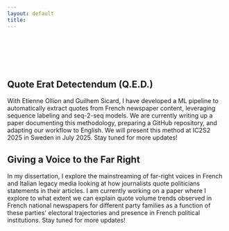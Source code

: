 ```yaml
---
layout: default
title: 
---
```


<div style="height: 70px;"></div>

## Quote Erat Detectendum (Q.E.D.)

With Etienne Ollion and Guilhem Sicard, I have developed a ML pipeline to automatically extract quotes from French newspaper content, leveraging sequence labeling and seq-2-seq models. 
We are currently writing up a paper documenting this methodology, preparing a GitHub repository, and adapting our workflow to English. 
We will present this method at IC2S2 2025 in Sweden in July 2025. Stay tuned for more updates!


## Giving a Voice to the Far Right

In my dissertation, I explore the mainstreaming of far-right voices in French and Italian legacy media looking at how journalists quote politicians statements in their articles. 
I am currently working on a paper where I explore to what extent we can explain quote volume trends observed in French national newspapers for different party families as a function of these parties' electoral trajectories and presence in French political institutions. 
Stay tuned for more updates!
